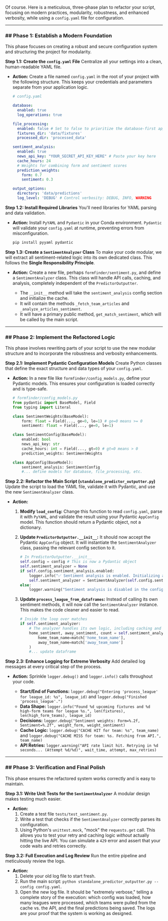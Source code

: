 Of course. Here is a meticulous, three-phase plan to refactor your script, focusing on modern practices, modularity, robustness, and enhanced verbosity, while using a `config.yaml` file for configuration.

-----

### \#\# Phase 1: Establish a Modern Foundation

This phase focuses on creating a robust and secure configuration system and structuring the project for modularity.

**Step 1.1: Create the `config.yaml` File**
Centralize all your settings into a clean, human-readable YAML file.

  * **Action:** Create a file named `config.yaml` in the root of your project with the following structure. This keeps your credentials and parameters separate from your application logic.

    ```yaml
    # config.yaml

    database:
      enabled: true
      log_operations: true

    file_processing:
      enabled: false # Set to false to prioritize the database-first approach
      fixtures_dir: 'data/fixtures'
      processed_dir: 'processed_data'

    sentiment_analysis:
      enabled: true
      news_api_key: "YOUR_SECRET_API_KEY_HERE" # Paste your key here
      cache_hours: 24
      # Weights for combining form and sentiment scores
      prediction_weights:
        form: 0.7
        sentiment: 0.3

    output_options:
      directory: 'data/predictions'
      log_level: 'DEBUG' # Control verbosity: DEBUG, INFO, WARNING
    ```

**Step 1.2: Install Required Libraries**
You'll need libraries for YAML parsing and data validation.

  * **Action:** Install `PyYAML` and `Pydantic` in your Conda environment. `Pydantic` will validate your `config.yaml` at runtime, preventing errors from misconfiguration.

    ```bash
    pip install pyyaml pydantic
    ```

**Step 1.3: Create a `SentimentAnalyzer` Class**
To make your code modular, we will extract all sentiment-related logic into its own dedicated class. This follows the **Single Responsibility Principle**.

  * **Action:** Create a new file, perhaps `formfinder/sentiment.py`, and define a `SentimentAnalyzer` class. This class will handle API calls, caching, and analysis, completely independent of the `PredictorOutputter`.

      * The `__init__` method will take the `sentiment_analysis` config section and initialize the cache.
      * It will contain the methods `_fetch_team_articles` and `_analyze_articles_sentiment`.
      * It will have a primary public method, `get_match_sentiment`, which will be called by the main script.

-----

### \#\# Phase 2: Implement the Refactored Logic

This phase involves rewriting parts of your script to use the new modular structure and to incorporate the robustness and verbosity enhancements.

**Step 2.1: Implement Pydantic Configuration Models**
Create Python classes that define the exact structure and data types of your `config.yaml`.

  * **Action:** In a new file like `formfinder/config_models.py`, define your Pydantic models. This ensures your configuration is loaded correctly and is type-safe.

    ```python
    # formfinder/config_models.py
    from pydantic import BaseModel, Field
    from typing import Literal

    class SentimentWeights(BaseModel):
        form: float = Field(..., ge=0, le=1) # ge=0 means >= 0
        sentiment: float = Field(..., ge=0, le=1)

    class SentimentConfig(BaseModel):
        enabled: bool
        news_api_key: str
        cache_hours: int = Field(..., gt=0) # gt=0 means > 0
        prediction_weights: SentimentWeights

    class AppConfig(BaseModel):
        sentiment_analysis: SentimentConfig
        #... define models for database, file_processing, etc.
    ```

**Step 2.2: Refactor the Main Script (`standalone_predictor_outputter.py`)**
Update the script to load the YAML file, validate it with Pydantic, and use the new `SentimentAnalyzer` class.

  * **Action:**
    1.  **Modify `load_config`:** Change this function to read `config.yaml`, parse it with `PyYAML`, and validate the result using your Pydantic `AppConfig` model. This function should return a Pydantic object, not a dictionary.

    2.  **Update `PredictorOutputter.__init__`:** It should now accept the Pydantic `AppConfig` object. It will instantiate the `SentimentAnalyzer` class, passing the relevant config section to it.

        ```python
        # In PredictorOutputter.__init__
        self.config = config # This is now a Pydantic object
        self.sentiment_analyzer = None
        if self.config.sentiment_analysis.enabled:
            logger.info("✅ Sentiment analysis is enabled. Initializing analyzer.")
            self.sentiment_analyzer = SentimentAnalyzer(self.config.sentiment_analysis)
        else:
            logger.warning("Sentiment analysis is disabled in the configuration.")
        ```

    3.  **Update `process_league_from_dataframes`:** Instead of calling its own sentiment methods, it will now call the `SentimentAnalyzer` instance. This makes the code cleaner and easier to read.

        ```python
        # Inside the loop over matches
        if self.sentiment_analyzer:
            # The analyzer handles its own logic, including caching and retries
            home_sentiment, away_sentiment, count = self.sentiment_analyzer.get_match_sentiment(
                home_team_name=match['home_team_name'],
                away_team_name=match['away_team_name']
            )
            #... update dataframe
        ```

**Step 2.3: Enhance Logging for Extreme Verbosity**
Add detailed log messages at every critical step of the process.

  * **Action:** Sprinkle `logger.debug()` and `logger.info()` calls throughout your code.

      * **Start/End of Functions:** `logger.debug("Entering 'process_league' for league_id: %s", league_id)` and `logger.debug("Finished 'process_league'.")`
      * **Data Shape:** `logger.info("Found %d upcoming fixtures and %d high-form teams for league %s.", len(fixtures), len(high_form_teams), league_id)`
      * **Decisions:** `logger.debug("Sentiment weights: Form=%.2f, Sentiment=%.2f", weight_form, weight_sentiment)`
      * **Cache Logic:** `logger.debug("CACHE HIT for team: %s", team_name)` and `logger.debug("CACHE MISS for team: %s. Fetching from API.", team_name)`
      * **API Retries:** `logger.warning("API rate limit hit. Retrying in %d seconds... (Attempt %d/%d)", wait_time, attempt, max_retries)`

-----

### \#\# Phase 3: Verification and Final Polish

This phase ensures the refactored system works correctly and is easy to maintain.

**Step 3.1: Write Unit Tests for the `SentimentAnalyzer`**
A modular design makes testing much easier.

  * **Action:**
    1.  Create a test file `tests/test_sentiment.py`.
    2.  Write a test that checks if the `SentimentAnalyzer` correctly parses its configuration.
    3.  Using Python's `unittest.mock`, "mock" the `requests.get` call. This allows you to test your retry and caching logic *without* actually hitting the live API. You can simulate a `429` error and assert that your code waits and retries correctly.

**Step 3.2: Full Execution and Log Review**
Run the entire pipeline and meticulously review the logs.

  * **Action:**
    1.  Delete your old log file to start fresh.
    2.  Run the main script: `python standalone_predictor_outputter.py --config config.yaml`.
    3.  Open the new log file. It should be "extremely verbose," telling a complete story of the execution: which config was loaded, how many leagues were processed, which teams were pulled from the cache vs. the API, and the final predictions being saved. The logs are your proof that the system is working as designed.